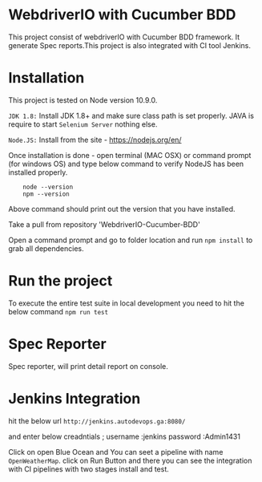 
# WebdriverIO with Cucumber BDD

This project consist of  webdriverIO  with Cucumber BDD framework. It generate Spec reports.This project is also integrated with CI tool Jenkins.

# Installation

This project is tested on Node version 10.9.0.  

`JDK 1.8:` Install JDK 1.8+ and make sure class path is set properly. JAVA is require to start `Selenium Server` nothing else.

`Node.JS:` Install  from the site - https://nodejs.org/en/ 

Once installation is done - open terminal (MAC OSX) or command prompt (for windows OS) and type below command to verify NodeJS has been installed properly.

        node --version
        npm --version

Above command should print out the version that you have installed.

Take a pull from repository 'WebdriverIO-Cucumber-BDD'

Open a command prompt and go to folder location and run `npm install` to grab all dependencies.



# Run the project

To execute the entire test suite in local development you need to hit the below command 
`npm run test`

# Spec Reporter

Spec reporter, will print detail report on console.


# Jenkins Integration

hit the below url 
`http://jenkins.autodevops.ga:8080/`

and enter below creadntials ;
username :jenkins
password :Admin1431

Click on open Blue Ocean and You can seet a pipeline with name `OpenWeatherMap`.
click on Run Button and there you can see the integration with CI pipelines with two stages install and test.
